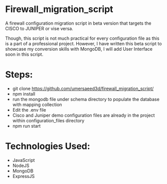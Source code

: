 # Firewall_migration_script
A firewall configuration migration script in beta version that targets the CISCO to JUNIPER or vise versa.

Though, this script is not much practical for every configuration file as this is a part of a professional project. However, I have written this beta script to showcase my conversion skills with MongoDB,
I will add User Interface soon in this script.

# Steps:
- git clone https://github.com/umersaeed3d/firewall_migration_script/
- npm install
- run the mongodb file under schema directory to populate the database with mapping collection
- Edit the .env file
- Cisco and Juniper demo configuration files are already in the project within configuration_files directory
- npm run start

# Technologies Used:
- JavaScript
- NodeJS
- MongoDB
- ExpressJS
